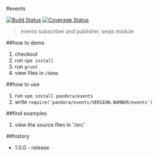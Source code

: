 #events

[![Build Status](https://api.travis-ci.org/pandorajs/events.png?branch=master)](http://travis-ci.org/pandorajs/events)
[![Coverage Status](https://coveralls.io/repos/pandorajs/events/badge.png?branch=master)](https://coveralls.io/r/pandorajs/events?branch=master)

 > events subscriber and publisher, seajs module

##how to demo

1. checkout
1. run `npm install`
1. run `grunt`
1. view files in `/demo`

##how to use

1. run `spm install pandora/events`
1. write `require('pandora/events/VERSION.NUMBER/events')`

##find examples

1. view the source files in '/src'

##history

- 1.0.0 - release
